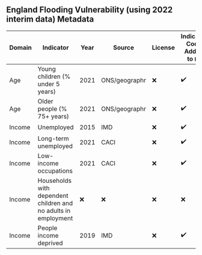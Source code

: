 ## England Flooding Vulnerability (using 2022 interim data) Metadata

| Domain | Indicator | Year | Source | License | Indicator Code Added to `R/` | Data Added to `data/` |
| --- | --- | --- | --- | --- | --- | --- |
| Age | Young children (% under 5 years) | 2021 | ONS/geographr | :x: | :heavy_check_mark: | :heavy_check_mark: |
| Age | Older people (% 75+ years) | 2021 | ONS/geographr | :x: | :heavy_check_mark: | :heavy_check_mark: |
| Income | Unemployed | 2015 | IMD | :x: | :heavy_check_mark: | :heavy_check_mark: |
| Income | Long-term unemployed | 2021 | CACI | :x: | :heavy_check_mark: | :heavy_check_mark: |
| Income | Low-income occupations | 2021 | CACI | :x: | :heavy_check_mark: | :heavy_check_mark: |
| Income | Households with dependent children and no adults in employment | :x: | :x: | :x: | :x: | :x: |
| Income | People income deprived | 2019 | IMD | :x: | :heavy_check_mark: | :heavy_check_mark: |
